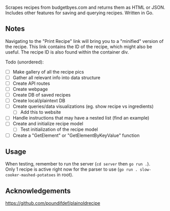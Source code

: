 Scrapes recipes from budgetbyes.com and returns them as HTML or JSON. Includes other features for saving and querying recipes. Written in Go.

## Notes

Navigating to the "Print Recipe" link will bring you to a "minified" version of the recipe. This link contains the ID of the recipe, which might also be useful. The recipe ID is also found within the container div.

Todo (unordered):

-   [ ] Make gallery of all the recipe pics
-   [ ] Gather all relevant info into data structure
-   [ ] Create API routes
-   [ ] Create webpage
-   [ ] Create DB of saved recipes
-   [ ] Create local/plaintext DB
-   [ ] Create queries/data visualizations (eg. show recipe vs ingredients)
    -   [ ] Add this to website
-   [ ] Handle instructions that may have a nested list (find an example)
-   [ ] Create and initialize recipe model
    -   [ ] Test initialization of the recipe model
-   [ ] Create a "GetElement" or "GetElementByKeyValue" function

## Usage

When testing, remember to run the server (`cd server` then `go run .`).  
Only 1 recipe is active right now for the parser to use (`go run . slow-cooker-mashed-potatoes` in root).

## Acknowledgements

https://github.com/poundifdef/plainoldrecipe
